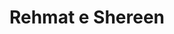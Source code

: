 ---
title: "Rehmat e Shereen"
url: /karachi/rehmat-e-shereen-plot-134-24-market-rd-near-saeedabad-training-center-sector-5-baldia-karachi-karachi-city-sindh-75760-pakistan/
shop: bakery
---